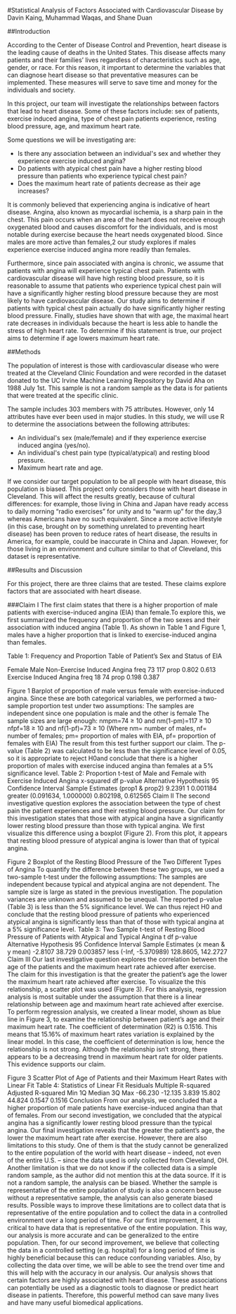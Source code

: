 #Statistical Analysis of Factors Associated with Cardiovascular Disease 
by Davin Kaing, Muhammad Waqas, and Shane Duan

##Introduction

According to the Center of Disease Control and Prevention, heart disease is the leading cause of deaths in the United States. This disease affects many patients and their families’ lives regardless of characteristics such as age, gender, or race. For this reason, it important to determine the variables that can diagnose heart disease so that preventative measures can be implemented. These measures will serve to save time and money for the individuals and society. 

In this project, our team will investigate the relationships between factors that lead to heart disease. Some of these factors include: sex of patients, exercise induced angina, type of chest pain patients experience, resting blood pressure, age, and maximum heart rate.

Some questions we will be investigating are:
- Is there any association between an individual's sex and whether they experience exercise induced angina?
- Do patients with atypical chest pain have a higher resting blood pressure than patients who experience typical chest pain? 
- Does the maximum heart rate of patients decrease as their age increases?
	
It is commonly believed that experiencing angina is indicative of heart disease. Angina, also known as myocardial ischemia, is a sharp pain in the chest. This pain occurs when an area of the heart does not receive enough oxygenated blood and causes discomfort for the individuals, and is most notable during exercise because the heart needs oxygenated blood. Since males are more active than females,2 our study explores if males experience exercise induced angina more readily than females.

Furthermore, since pain associated with angina is chronic, we assume that patients with angina will experience typical chest pain. Patients with cardiovascular disease will have high resting blood pressure, so it is reasonable to assume that patients who experience typical chest pain will have a significantly higher resting blood pressure because they are most likely to have cardiovascular disease. Our study aims to determine if patients with typical chest pain actually do have significantly higher resting blood pressure.
Finally, studies have shown that with age, the maximal heart rate decreases in individuals because the heart is less able to handle the stress of high heart rate. To determine if this statement is true, our project aims to determine if age lowers maximum heart rate.

##Methods

The population of interest is those with cardiovascular disease who were treated at the Cleveland Clinic Foundation and were recorded in the dataset donated to the UC Irvine Machine Learning Repository by David Aha on 1988 July 1st.  This sample is not a random sample as the data is for patients that were treated at the specific clinic.

The sample includes 303 members with 75 attributes. However, only 14 attributes have ever been used in major studies. In this study, we will use R to determine the associations between the following attributes:
- An individual's sex (male/female) and if they experience exercise induced angina (yes/no).
- An individual's chest pain type (typical/atypical) and resting blood pressure.
- Maximum heart rate and age.

If we consider our target population to be all people with heart disease, this population is biased. This project only considers those with heart disease in Cleveland. This will affect the results greatly, because of cultural differences: for example, those living in China and Japan have ready access to daily morning “radio exercises” for unity and to “warm up” for the day,3 whereas Americans have no such equivalent. Since a more active lifestyle (in this case, brought on by something unrelated to preventing heart disease) has been proven to reduce rates of heart disease, the results in America, for example, could be inaccurate in China and Japan. However, for those living in an environment and culture similar to that of Cleveland, this dataset is representative. 

##Results and Discussion

For this project, there are three claims that are tested. These claims explore factors that are associated with heart disease. 

###Claim I 
The first claim states that there is a higher proportion of male patients with exercise-induced angina (EIA) than female.To explore this, we first summarized the frequency and proportion of the two sexes and their association with induced angina (Table 1). As shown in Table 1 and Figure 1, males have a higher proportion that is linked to exercise-induced angina than females. 

Table 1: Frequency and Proportion Table of Patient’s Sex and Status of EIA




Female
Male
Non-Exercise Induced Angina
freq
73
117
prop
0.802
0.613
Exercise Induced Angina
freq
18
74
prop
0.198
0.387

Figure 1 Barplot of proportion of male versus female with exercise-induced angina. 
Since these are both categorical variables, we performed a two-sample proportion test under two assumptions: 
The samples are independent since one population is male and the other is female
The sample sizes are large enough:
nmpm=74 ≥ 10 and nm(1-pm)=117 ≥ 10
nfpf=18 ≥ 10 and nf(1-pf)=73 ≥ 10
(Where nm= number of males, nf= number of females; pm= proportion of males with EIA, pf= proportion of females with EIA)
The result from this test further support our claim. The p-value (Table 2) was calculated to be less than the significance level of 0.05, so it is appropriate to reject H0and conclude that there is a higher proportion of males with exercise induced angina than females at a 5% significance level.
Table 2: Proportion t-test of Male and Female with Exercise Induced Angina
x-squared
df
p-value
Alternative Hypothesis
95 Confidence Interval
Sample Estimates
(prop1 & prop2)
9.2391
1
0.001184
greater
(0.091634, 1.000000)
0.802198, 0.612565
Claim II
The second investigative question explores the association between the type of chest pain the patient experiences and their resting blood pressure.
Our claim for this investigation states that those with atypical angina have a significantly lower resting blood pressure than those with typical angina. We first visualize this difference using a boxplot (Figure 2). From this plot, it appears that resting blood pressure of atypical angina is lower than that of typical angina.

Figure 2 Boxplot of the Resting Blood Pressure of the Two Different Types of Angina
To quantify the difference between these two groups, we used a two-sample t-test under the following assumptions: 
The samples are independent because typical and atypical angina are not dependent. 
The sample size is large as stated in the previous investigation. 
The population variances are unknown and assumed to be unequal.
The reported p-value (Table 3) is less than the 5% significance level. We can thus reject H0 and conclude that the resting blood pressure of patients who experienced atypical angina is significantly less than that of those with typical angina at a 5% significance level.
Table 3: Two Sample t-test of Resting Blood Pressure of Patients with Atypical and Typical Angina
t
df
p-value
Alternative Hypothesis
95 Confidence Interval
Sample Estimates 
(x mean & y mean)
-2.8107
38.729
0.003857
less
(-Inf, -5.370989)
128.8605, 142.2727
Claim III 
Our last investigative question explores the correlation between the age of the patients and the maximum heart rate achieved after exercise. The claim for this investigation is that the greater the patient’s age the lower the maximum heart rate achieved after exercise.
To visualize the this relationship, a scatter plot was used (Figure 3). For this analysis, regression analysis is most suitable under the assumption that there is a linear relationship between age and maximum heart rate achieved after exercise. To perform regression analysis, we created a linear model, shown as blue line in Figure 3, to examine the relationship between patient’s age and their maximum heart rate.
The coefficient of determination (R2) is 0.1516. This means that 15.16% of maximum heart rates variation is explained by the linear model. In this case, the coefficient of determination is low, hence the relationship is not strong.
Although the relationship isn’t strong, there appears to be a decreasing trend in maximum heart rate for older patients. This evidence supports our claim. 

Figure 3 Scatter Plot of Age of Patients and their Maximum Heart Rates with Linear Fit
Table 4: Statistics of Linear Fit 
Residuals
Multiple R-squared
Adjusted R-squared
Min
1Q
Median
3Q
Max
-66.230
-12.135
3.839
15.802
44.824
0.1547
0.1516
Conclusion
From our analysis, we concluded that a higher proportion of male patients have exercise-induced angina than that of females. From our second investigation, we concluded that the atypical angina has a significantly lower resting blood pressure than the typical angina. Our final investigation reveals that the greater the patient’s age, the lower the maximum heart rate after exercise. 
However, there are also limitations to this study. One of them is that the study cannot be generalized to the entire population of the world with heart disease – indeed, not even of the entire U.S. – since the data used is only collected from Cleveland, OH.
Another limitation is that we do not know if the collected data is a simple random sample, as the author did not mention this at the data source. If it is not a random sample, the analysis can be biased. Whether the sample is representative of the entire population of study is also a concern because without a representative sample, the analysis can also generate biased results. 
Possible ways to improve these limitations are to collect data that is representative of the entire population and to collect the data in a controlled environment over a long period of time. 
For our first improvement, it is critical to have data that is representative of the entire population. This way, our analysis is more accurate and can be generalized to the entire population.
Then, for our second improvement, we believe that collecting the data in a controlled setting (e.g. hospital) for a long period of time is highly beneficial because this can reduce confounding variables. Also, by collecting the data over time, we will be able to see the trend over time and this will help with the accuracy in our analysis. 
Our analysis shows that certain factors are highly associated with heart disease. These associations can potentially be used as a diagnostic tools to diagnose or predict heart disease in patients. Therefore, this powerful method can save many lives and have many useful biomedical applications.
